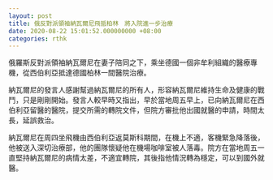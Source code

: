 ```yaml
---
layout: post
title: 俄反對派領袖納瓦爾尼飛抵柏林　將入院進一步治療
date: 2020-08-22 15:01:52.000000000 +08:00
categories: rthk
---
```


俄羅斯反對派領袖納瓦爾尼在妻子陪同之下，乘坐德國一個非牟利組織的醫療專機，從西伯利亞抵達德國柏林一間醫院治療。

納瓦爾尼的發言人感謝幫過納瓦爾尼的所有人，形容納瓦爾尼維持生命及健康的戰鬥，只是剛剛開始。發言人較早時又指出，早於當地周五早上，已向納瓦爾尼在西伯利亞留醫的醫院，提交所需的轉院文件，但院方審批他出國就醫的申請，時間太長，延誤救治。

納瓦爾尼在周四坐飛機由西伯利亞返莫斯科期間，在機上不適，客機緊急降落後，他被送入深切治療部，他的團隊懷疑他在機場咖啡室被人落毒。院方在當地周五一直堅持納瓦爾尼的病情太差，不適宜轉院，其後指他情況轉為穩定，可以到國外就醫。

